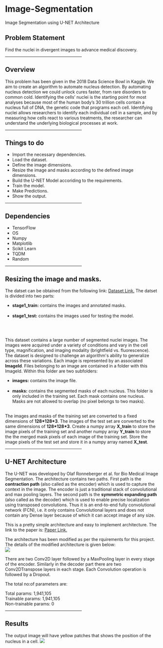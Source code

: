 # Image-Segmentation
Image Segmentation using U-NET Architecture

<h2>Problem Statement</h2>
<p>Find the nuclei in divergent images to advance medical discovery.</p>

<hr style="width:50%; text-align:left; margin-left:0">

<h2>Overview</h2>
<p>This problem has been given in the 2018 Data Science Bowl in Kaggle. We aim to create an algorithm to automate nucleus detection. By automating nucleus detection we could unlock cures faster, from rare disorders to common cold. Identifying the cells’ nuclei is the starting point for most analyses because most of the human body’s 30 trillion cells contain a nucleus full of DNA, the genetic code that programs each cell. Identifying nuclei allows researchers to identify each individual cell in a sample, and by measuring how cells react to various treatments, the researcher can understand the underlying biological processes at work.</p>

<hr style="width:50%; text-align:left; margin-left:0">

<h2>Things to do</h2>
<ul>
  <li>Import the necessary dependencies.</li>
  <li>Load the dataset.</li>
  <li>Define the image dimensions.</li> 
  <li>Resize the image and masks according to the defined image dimensions.</li>
  <li>Build the U-NET Model accoriding to the requirements.</li>
  <li>Train the model.</li>
  <li>Make Predictions.</li>
  <li>Show the output.</li>
 </ul>
 
 <hr style="width:50%; text-align:left; margin-left:0">
 
 <h2>Dependencies</h2>
 <ul>
  <li>TensorFlow</li>
  <li>OS</li>
  <li>Numpy</li>
  <li>Matplotlib</li>
  <li>Scikit Learn</li>
  <li>TQDM</li>
  <li>Random</li>
 </ul>
 
 <hr style="width:50%; text-align:left; margin-left:0">
 
 <h2>Resizing the image and masks.</h2> 
 <p>The datset can be obtained from the following link: <a href="https://www.kaggle.com/c/data-science-bowl-2018/data">Dataset Link.</a>
  The datset is divided into two parts:<br>
  <ul>
    <li><b>stage1_train:</b> contains the images and annotated masks.</li><br>
    <li><b>stage1_test:</b> contains the images used for testing the model.</li><br>
  </ul></p>
  <br>
  <p>This dataset contains a large number of segmented nuclei images. The images were acquired under a variety of conditions and vary in     the cell type, magnification, and imaging modality (brightfield vs. fluorescence). The dataset is designed to challenge an               algorithm's ability to generalize across these variations. Each image is represented by an associated <b>ImageId</b>. Files             belonging to an image are contained in a folder with this ImageId. Within this folder are two subfolders: <br>
  <ul>
    <li><b>images:</b> contains the image file.</li><br>
    <li><b>masks:</b> contains the segmented masks of each nucleus. This folder is only included in the training set. Each mask contains      one nucleus. Masks are not allowed to overlap (no pixel belongs to two masks).</li><br>
  </ul></p>
  <p>The images and masks of the training set are converted to a fixed dimensions of <b>128*128*3</b>. The images of the test set are converted      to the same dimensions of <b>128*128*3</b>. Create a numpy array <b>X_train</b> to store the image pixels of the training set and another      numpy array <b>Y_train</b> to store the the merged mask pixels of each image of the training set. Store the image pixels of the          test set and store it in a numpy array named <b>X_test</b>.</p>
  
   <hr style="width:50%; text-align:left; margin-left:0">
   
  <h2>U-NET Architecture</h2>
  <p>The U-NET was developed by Olaf Ronneberger et al. for Bio Medical Image Segmentation. The architecture contains two paths. First path is the <b>contraction path</b> (also called as the encoder) which is used to capture the context in the image. The encoder is just a traditional stack of convolutional and max pooling layers. The second path is the <b>symmetric expanding path</b> (also called as the decoder) which is used to enable precise localization using transposed convolutions. Thus it is an end-to-end fully convolutional network (FCN), i.e. it only contains Convolutional layers and does not contain any Dense layer because of which it can accept image of any size.</p>
  
  <p>This is a pretty simple architecture and easy to implement architecture. The link to the paper is: <a href="https://arxiv.org/pdf/1505.04597.pdf">Paper Link.</a>
  
  <p> The architecture has been modified as per the rquirements for this project. The details of the modified architecture is given below: <br>
  <img src = "https://user-images.githubusercontent.com/35571958/80313619-9c80ee80-8809-11ea-9f3a-c165077175ce.png"></img>
  <p>There are two Conv2D layer followed by a MaxPooling layer in every stage of the encoder. Similarly in the decoder part there are two Conv2DTranspose layers in each stage. Each Convolution operation is followed by a Dropout. 
  
The total no:of parameters are: 

Total params: 1,941,105<br>
Trainable params: 1,941,105<br>
Non-trainable params: 0 </p>

  <hr style="width:50%; text-align:left; margin-left:0">
  
  <h2>Results</h2>
  <p>The output image will have yellow patches that shows the position of the nucleus in a cell.
  <img src = "https://user-images.githubusercontent.com/35571958/80315432-24b8c100-8815-11ea-8196-7f944f05b071.png"></img>


 
  
